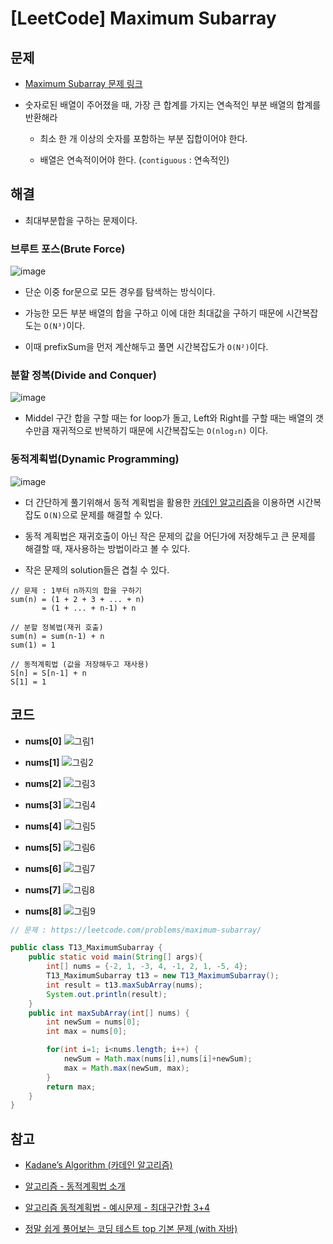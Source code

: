 # [LeetCode] Maximum Subarray

## 문제

- [Maximum Subarray 문제 링크](https://leetcode.com/problems/maximum-subarray/)

- 숫자로된 배열이 주어졌을 때, 가장 큰 합계를 가지는 연속적인 부분 배열의 합계를 반환해라

  - 최소 한 개 이상의 숫자를 포함하는 부분 집합이어야 한다.

  - 배열은 연속적이어야 한다. (`contiguous` : 연속적인)



## 해결

- 최대부분합을 구하는 문제이다.


### 브루트 포스(Brute Force)

![image](https://user-images.githubusercontent.com/66978721/107371853-17608f00-6b28-11eb-8da6-fdd14c595915.png)

- 단순 이중 for문으로 모든 경우를 탐색하는 방식이다.

- 가능한 모든 부분 배열의 합을 구하고 이에 대한 최대값을 구하기 때문에 시간복잡도는 `O(N³)`이다.

- 이때 prefixSum을 먼저 계산해두고 풀면 시간복잡도가 `O(N²)`이다.

### 분할 정복(Divide and Conquer)

![image](https://user-images.githubusercontent.com/66978721/107372767-1f6cfe80-6b29-11eb-8e78-b3be4a7a8ed3.png)

- Middel 구간 합을 구할 때는 for loop가 돌고, Left와 Right를 구할 때는 배열의 갯수만큼 재귀적으로 반복하기 때문에 시간복잡도는 `O(nlog₂n)` 이다. 

### 동적계획법(Dynamic Programming)
![image](https://user-images.githubusercontent.com/66978721/108597409-40a4d900-73cc-11eb-9d0a-f66ee31c09fc.png)
- 더 간단하게 풀기위해서 동적 계획법을 활용한 [카데인 알고리즘](https://medium.com/@vdongbin/kadanes-algorithm-%EC%B9%B4%EB%8D%B0%EC%9D%B8-%EC%95%8C%EA%B3%A0%EB%A6%AC%EC%A6%98-acbc8c279f29)을 이용하면 시간복잡도 `O(N)`으로 문제를 해결할 수 있다.

- 동적 계획법은 재귀호출이 아닌 작은 문제의 값을 어딘가에 저장해두고 큰 문제를 해결할 때, 재사용하는 방법이라고 볼 수 있다.

- 작은 문제의 solution들은 겹칠 수 있다.
 
```
// 문제 : 1부터 n까지의 합을 구하기
sum(n) = (1 + 2 + 3 + ... + n)
       = (1 + ... + n-1) + n

// 분할 정복법(재귀 호출)
sum(n) = sum(n-1) + n 
sum(1) = 1

// 동적계획법 (값을 저장해두고 재사용) 
S[n] = S[n-1] + n 
S[1] = 1
```


## 코드

- **nums[0]**
![그림1](https://user-images.githubusercontent.com/66978721/108597523-d7719580-73cc-11eb-9ebf-2af5595a604f.png)

- **nums[1]**
![그림2](https://user-images.githubusercontent.com/66978721/108597524-d7719580-73cc-11eb-8e1d-1b634afa7f55.png)

- **nums[2]**
![그림3](https://user-images.githubusercontent.com/66978721/108597525-d80a2c00-73cc-11eb-86d6-5eed756cba9e.png)

- **nums[3]**
![그림4](https://user-images.githubusercontent.com/66978721/108597526-d80a2c00-73cc-11eb-9e14-e2b8c2d93c6a.png)

- **nums[4]**
![그림5](https://user-images.githubusercontent.com/66978721/108597527-d8a2c280-73cc-11eb-8afc-160aa0fdf2fa.png)

- **nums[5]**
![그림6](https://user-images.githubusercontent.com/66978721/108597528-d8a2c280-73cc-11eb-9720-8e97d6b198f5.png)

- **nums[6]**
![그림7](https://user-images.githubusercontent.com/66978721/108597531-d93b5900-73cc-11eb-9db2-b652c932c82e.png)

- **nums[7]**
![그림8](https://user-images.githubusercontent.com/66978721/108597533-d93b5900-73cc-11eb-8e57-d26cbc7b26ee.png)

- **nums[8]**
![그림9](https://user-images.githubusercontent.com/66978721/108597521-d6406880-73cc-11eb-89d3-c4a27bd9e215.png)


```java
// 문제 : https://leetcode.com/problems/maximum-subarray/

public class T13_MaximumSubarray {
    public static void main(String[] args){
        int[] nums = {-2, 1, -3, 4, -1, 2, 1, -5, 4};
        T13_MaximumSubarray t13 = new T13_MaximumSubarray();
        int result = t13.maxSubArray(nums);
        System.out.println(result);
    }
    public int maxSubArray(int[] nums) {
        int newSum = nums[0];
        int max = nums[0];

        for(int i=1; i<nums.length; i++) {
            newSum = Math.max(nums[i],nums[i]+newSum);
            max = Math.max(newSum, max);
        }
        return max;
    }
}
```


## 참고

- [Kadane’s Algorithm (카데인 알고리즘)](https://medium.com/@vdongbin/kadanes-algorithm-%EC%B9%B4%EB%8D%B0%EC%9D%B8-%EC%95%8C%EA%B3%A0%EB%A6%AC%EC%A6%98-acbc8c279f29)

- [알고리즘 - 동적계획법 소개](https://www.youtube.com/watch?v=-G8kDiMAPf8)

- [알고리즘 동적계획법 - 예시문제 - 최대구간합 3+4](https://www.youtube.com/watch?v=8EBr8aPdL9g)

- [정말 쉽게 풀어보는 코딩 테스트 top 기본 문제 (with 자바)](https://www.inflearn.com/course/%EC%BD%94%EB%94%A9%ED%85%8C%EC%8A%A4%ED%8A%B8-%EC%9E%90%EB%B0%94/lecture/22827?tab=note&speed=1.25)
